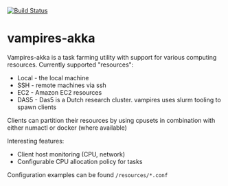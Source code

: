 [![Build Status](https://travis-ci.org/cosu/vampires-akka.svg?branch=master)](https://travis-ci.org/cosu/vampires-akka)
# vampires-akka  

Vampires-akka is a task farming utility with support for various computing resources.
Currently supported "resources":

- Local - the local machine
- SSH - remote machines via ssh
- EC2 - Amazon EC2 resources
- DAS5 - Das5 is a Dutch research cluster. vampires uses slurm tooling to spawn clients

Clients can partition their resources by using cpusets in combination with either numactl or docker (where available)


Interesting features:

- Client host monitoring (CPU, network)
- Configurable CPU allocation policy for tasks


Configuration examples can be found `/resources/*.conf`
